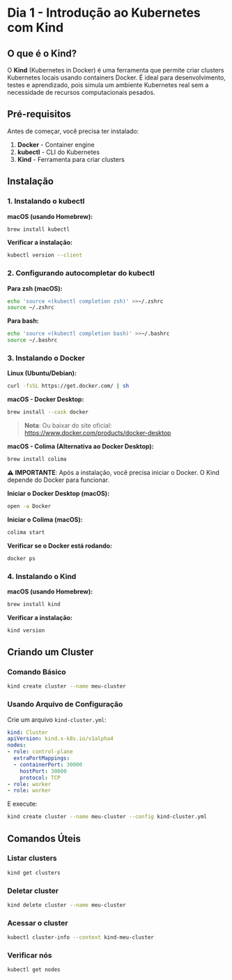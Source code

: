 # Dia 1 - Introdução ao Kubernetes com Kind

## O que é o Kind?

O **Kind** (Kubernetes in Docker) é uma ferramenta que permite criar clusters Kubernetes locais usando containers Docker. É ideal para desenvolvimento, testes e aprendizado, pois simula um ambiente Kubernetes real sem a necessidade de recursos computacionais pesados.

## Pré-requisitos

Antes de começar, você precisa ter instalado:

1. **Docker** - Container engine
2. **kubectl** - CLI do Kubernetes
3. **Kind** - Ferramenta para criar clusters

## Instalação

### 1. Instalando o kubectl

**macOS (usando Homebrew):**

```bash
brew install kubectl
```

**Verificar a instalação:**

```bash
kubectl version --client
```

### 2. Configurando autocompletar do kubectl

**Para zsh (macOS):**

```bash
echo 'source <(kubectl completion zsh)' >>~/.zshrc
source ~/.zshrc
```

**Para bash:**

```bash
echo 'source <(kubectl completion bash)' >>~/.bashrc
source ~/.bashrc
```

### 3. Instalando o Docker

**Linux (Ubuntu/Debian):**

```bash
curl -fsSL https://get.docker.com/ | sh
```

**macOS - Docker Desktop:**

```bash
brew install --cask docker
```

> **Nota**: Ou baixar do site oficial: https://www.docker.com/products/docker-desktop

**macOS - Colima (Alternativa ao Docker Desktop):**

```bash
brew install colima
```

**⚠️ IMPORTANTE**: Após a instalação, você precisa iniciar o Docker. O Kind depende do Docker para funcionar.

**Iniciar o Docker Desktop (macOS):**

```bash
open -a Docker
```

**Iniciar o Colima (macOS):**

```bash
colima start
```

**Verificar se o Docker está rodando:**

```bash
docker ps
```

### 4. Instalando o Kind

**macOS (usando Homebrew):**

```bash
brew install kind
```

**Verificar a instalação:**

```bash
kind version
```

## Criando um Cluster

### Comando Básico

```bash
kind create cluster --name meu-cluster
```

### Usando Arquivo de Configuração

Crie um arquivo `kind-cluster.yml`:

```yaml
kind: Cluster
apiVersion: kind.x-k8s.io/v1alpha4
nodes:
- role: control-plane
  extraPortMappings:
  - containerPort: 30000
    hostPort: 30000
    protocol: TCP
- role: worker
- role: worker
```

E execute:

```bash
kind create cluster --name meu-cluster --config kind-cluster.yml
```

## Comandos Úteis

### Listar clusters
```bash
kind get clusters
```

### Deletar cluster
```bash
kind delete cluster --name meu-cluster
```

### Acessar o cluster
```bash
kubectl cluster-info --context kind-meu-cluster
```

### Verificar nós
```bash
kubectl get nodes
```


